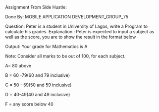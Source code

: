 Assignment From Side Hustle:

Done By: MOBILE APPLICATION DEVELOPMENT_GROUP_75


Question: Peter is a student in University of Lagos, write a Program to calculate his grades.
Explanation :  Peter is expected to input a subject as well as the  score, you are to show the result in the format below

Output: Your grade  for Mathematics is A

Note: Consider all marks to be out of 100, for each subject.

A= 80 above

B = 60 -79(60 and 79 inclusive)

C = 50 - 59(50 and 59 inclusive)

D = 40-49(40 and 49 inclusive)

F = any score below 40